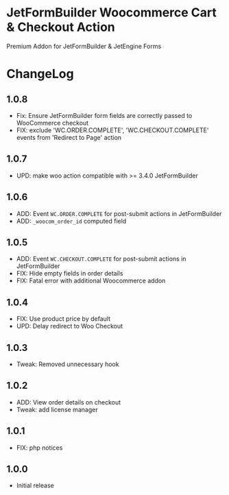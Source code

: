 # JetFormBuilder Woocommerce Cart & Checkout Action
Premium Addon for JetFormBuilder & JetEngine Forms

# ChangeLog

## 1.0.8
* Fix: Ensure JetFormBuilder form fields are correctly passed to WooCommerce checkout
* FIX: exclude 'WC.ORDER.COMPLETE', 'WC.CHECKOUT.COMPLETE' events from 'Redirect to Page' action

## 1.0.7
* UPD: make woo action compatible with >= 3.4.0 JetFormBuilder

## 1.0.6
* ADD: Event `WC.ORDER.COMPLETE` for post-submit actions in JetFormBuilder
* ADD: `_woocom_order_id` computed field

## 1.0.5
* ADD: Event `WC.CHECKOUT.COMPLETE` for post-submit actions in JetFormBuilder
* FIX: Hide empty fields in order details
* FIX: Fatal error with additional Woocommerce addon

## 1.0.4
* FIX: Use product price by default
* UPD: Delay redirect to Woo Checkout

## 1.0.3
* Tweak: Removed unnecessary hook

## 1.0.2
* ADD: View order details on checkout
* Tweak: add license manager

## 1.0.1
* FIX: php notices

## 1.0.0
* Initial release